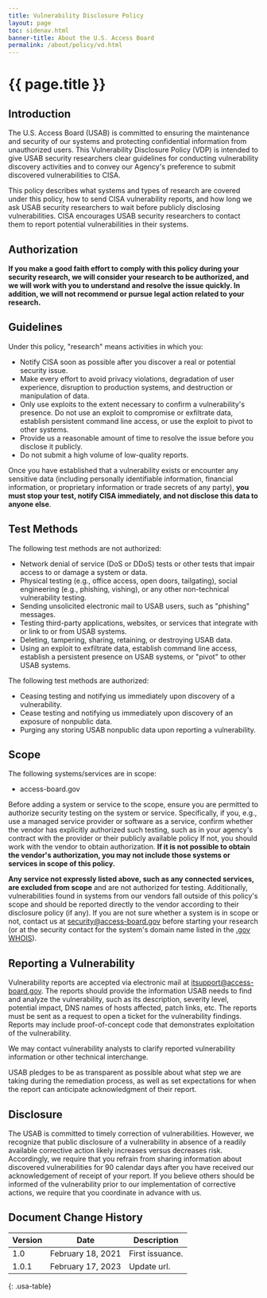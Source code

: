 ```yaml
---
title: Vulnerability Disclosure Policy
layout: page
toc: sidenav.html
banner-title: About the U.S. Access Board
permalink: /about/policy/vd.html
---
```


# {{ page.title }}

## Introduction

The U.S. Access Board (USAB) is committed to ensuring the maintenance and security of our systems and protecting confidential information from unauthorized users.
This Vulnerability Disclosure Policy (VDP) is intended to give USAB security researchers clear guidelines for conducting vulnerability discovery activities and
to convey our Agency's preference to submit discovered vulnerabilities to CISA.

This policy describes what systems and types of research are covered under this policy, how to send CISA vulnerability reports, and how long we ask USAB security
researchers to wait before publicly disclosing vulnerabilities. CISA encourages USAB security researchers to contact them to report potential vulnerabilities in their systems.

## Authorization

**If you make a good faith effort to comply with this policy during your security research, we will consider your research to be authorized, and we will work with you to understand and resolve the issue quickly.  In addition, we will not recommend or pursue legal action related to your research.**

## Guidelines

Under this policy, "research" means activities in which you:

- Notify CISA soon as possible after you discover a real or potential security issue.
- Make every effort to avoid privacy violations, degradation of user experience, disruption to production systems, and destruction or manipulation of data.
- Only use exploits to the extent necessary to confirm a vulnerability's presence.  Do not use an exploit to compromise or exfiltrate data, establish persistent command line access, or use the exploit to pivot to other systems.
- Provide us a reasonable amount of time to resolve the issue before you disclose it publicly.
- Do not submit a high volume of low-quality reports.

Once you have established that a vulnerability exists or encounter any sensitive data (including personally identifiable information, financial information,
or proprietary information or trade secrets of any party), **you must stop your test, notify CISA immediately, and not disclose this data to anyone else**.

## Test Methods

The following test methods are not authorized:

- Network denial of service (DoS or DDoS) tests or other tests that impair access to or damage a system or data.
- Physical testing (e.g., office access, open doors, tailgating), social engineering (e.g., phishing, vishing), or any other non-technical vulnerability testing.
- Sending unsolicited electronic mail to USAB users, such as "phishing" messages.
- Testing third-party applications, websites, or services that integrate with or link to or from USAB systems.
- Deleting, tampering, sharing, retaining, or destroying USAB data.
- Using an exploit to exfiltrate data, establish command line access, establish a persistent presence on USAB systems, or "pivot" to other USAB systems.

The following test methods are authorized:

- Ceasing testing and notifying us immediately upon discovery of a vulnerability.
- Cease testing and notifying us immediately upon discovery of an exposure of nonpublic data.
- Purging any storing USAB nonpublic data upon reporting a vulnerability.

## Scope

The following systems/services are in scope:

- access-board.gov

Before adding a system or service to the scope, ensure you are permitted to authorize security testing on the system or service.
Specifically, if you, e.g., use a managed service provider or software as a service, confirm whether the vendor has explicitly authorized such testing,
such as in your agency's contract with the provider or their publicly available policy
If not, you should work with the vendor to obtain authorization.
**If it is not possible to obtain the vendor's authorization, you may not include those systems or services in scope of this policy.**

**Any service not expressly listed above, such as any connected services, are excluded from scope** and are not authorized for testing.
Additionally, vulnerabilities found in systems from our vendors fall outside of this policy's scope and should be reported directly to
the vendor according to their disclosure policy (if any).
If you are not sure whether a system is in scope or not, contact us at <security@access-board.gov> before starting your research (or at
the security contact for the system's domain name listed in the [.gov WHOIS](https://domains.dotgov.gov/dotgov-web/registration/whois.xhtml)).

## Reporting a Vulnerability

Vulnerability reports are accepted via electronic mail at <itsupport@access-board.gov>.
The reports should provide the information USAB needs to find and analyze the vulnerability, such as its description, severity level, potential impact, DNS names of hosts affected, patch links, etc. The reports must be sent as a request to open a ticket for the vulnerability findings. Reports may include proof-of-concept code that demonstrates exploitation of the vulnerability.

We may contact vulnerability analysts to clarify reported vulnerability information or other technical interchange.

USAB pledges to be as transparent as possible about what step we are taking during the remediation process, as well as set expectations for when the report can anticipate acknowledgment of their report.

## Disclosure

The USAB is committed to timely correction of vulnerabilities.
However, we recognize that public disclosure of a vulnerability in absence of a readily available corrective action likely increases versus decreases risk.
Accordingly, we require that you refrain from sharing information about discovered vulnerabilities for 90 calendar days after you have received our
acknowledgement of receipt of your report.
If you believe others should be informed of the vulnerability prior to our implementation of corrective actions, we require that you coordinate in advance with us.

## Document Change History

| Version | Date | Description |
|---|---|---|
| 1.0     | February 18, 2021 | First issuance. |
| 1.0.1   | February 17, 2023 | Update url.     |
{: .usa-table}
